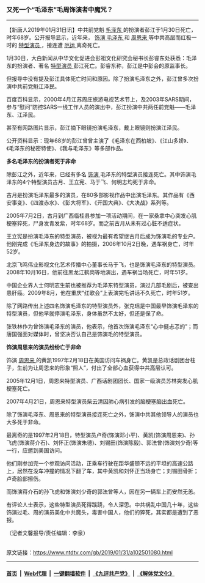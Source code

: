 ### 又死一个“毛泽东”毛周饰演者中魔咒？
------------------------

<div class="post_content">
 <p>
  【新唐人2019年01月31日讯】中共前党魁
  <a href="https://www.ntdtv.com/gb/毛泽东.htm">
   毛泽东
  </a>
  的扮演者彭江于1月30日死亡，时年68岁。公开报导显示，近年来，
  <a href="https://www.ntdtv.com/gb/饰演.htm">
   饰演
  </a>
  <a href="https://www.ntdtv.com/gb/毛泽东.htm">
   毛泽东
  </a>
  和
  <a href="https://www.ntdtv.com/gb/周恩来.htm">
   周恩来
  </a>
  等中共高层而红极一时的
  <a href="https://www.ntdtv.com/gb/特型演员.htm">
   特型演员
  </a>
  ，接连遭
  <a href="https://www.ntdtv.com/gb/厄运.htm">
   厄运
  </a>
  离奇死亡。
 </p>
 <p>
  1月30日，大白新闻从中华文化促进会彭祖文化研究会秘书长彭睿东处获悉：毛泽东的扮演者、著名
  <a href="https://www.ntdtv.com/gb/特型演员.htm">
   特型演员
  </a>
  彭江死亡。彭睿东称，彭江是中彭会的原监事长。
 </p>
 <p>
  但报导中没有提及彭江具体死亡时间和原因。除了扮演毛泽东之外，彭江曾多次扮演中共前党魁江泽民。
 </p>
 <p>
  百度百科显示，2000年4月江苏周庄旅游电视艺术节上，及2003年SARS期间，参与“慰问”防控SARS一线工作人员的演出中，彭江扮演中共两任前党魁——毛泽东、江泽民。
 </p>
 <p>
  甚至有网路图片显示，彭江摘下眼镜扮演毛泽东，戴上眼镜则扮演江泽民。
 </p>
 <p>
  公开资料显示：现年68岁的彭江曾曾主演了《毛泽东在西柏坡》、《江山多娇》、《毛泽东的秘密特使》、《我与毛泽东》等多部作品。
 </p>
 <p>
  <strong>
   多名毛泽东的扮演者死于非命
  </strong>
 </p>
 <p>
  除彭江之外，近年来，已经有多名
  <a href="https://www.ntdtv.com/gb/饰演.htm">
   饰演
  </a>
  毛泽东的特型演员接连死亡。其中饰演毛泽东的4个特型演员古月、王立宪、马于飞、何明志均死于非命。
 </p>
 <p>
  古月是扮演毛泽东最多的演员，在80多部影视作品中出演毛泽东。其作品有《西安事变》、《四渡赤水》、《彭大将军》、《开国大典》、《大决战》系列等。
 </p>
 <p>
  2005年7月2日，古月到广西临桂县参加一项活动期间，在一家桑拿中心突发心肌梗塞猝死，尸身发青发紫，时年68岁。而之前古月从未有过心脏不适症状。
 </p>
 <p>
  王立宪是扮演毛泽东的特型演员，被视为最有希望继古月后成为饰演毛的专业户。他刚完成《毛泽东身边的故事》的拍摄，2006年10月2日晚，遇车祸身亡，时年52岁。
 </p>
 <p>
  北京飞鸣伟业影视文化艺术传播中心董事长马于飞，也是饰演毛泽东的特型演员。2008年10月16日，他前往黑龙江鹤岗等地演出，遇车祸当场死亡，时年51岁。
 </p>
 <p>
  中国企业界人士何明志生前也被推荐为毛泽东特型演员，演过几部毛剧后，被查出患肝癌。2009年8月，他在重庆“红歌会”上表演完毛讲话不久死亡，时年51岁。
 </p>
 <p>
  除了网路传出上述四名饰演毛泽东的特型演员外，张克瑶是中国最早饰演毛泽东的特型演员，但他早就停演毛泽东，身体虽然不太好，但还是保了命。
 </p>
 <p>
  张铁林作为曾饰演毛泽东的演员，他表示，他首次饰演毛泽东“心中挺忐忑的”；而唐国强面对媒体时，曾坚决否认自己是饰演毛的特型演员。
 </p>
 <p>
  <strong>
   饰演周思来的演员纷纷亡于非命
  </strong>
 </p>
 <p>
  饰演
  <a href="https://www.ntdtv.com/gb/周恩来.htm">
   周恩来
  </a>
  的黄凯1997年2月18日在美国访问车祸身亡。黄凯是总政话剧团台柱子，生前为让周恩来的形象“照人”，付出了全部心血获得中共高层认可。
 </p>
 <p>
  2005年12月1日，周恩来特型演员、广西话剧团团长、国家一级演员苏林突发心肌梗塞死亡。
 </p>
 <p>
  2007年4月21日，周恩来特型演员柴云清因肺心病引发的脑梗塞脑出血死亡。
 </p>
 <p>
  除了饰演毛泽东、周恩来的特型演员接连死亡之外，饰演中共其他领导人的演员也大多死于非命。
 </p>
 <p>
  最离奇的是1997年2月18日，特型演员卢奇(饰演邓小平)、黄凯(饰演周恩来)、孙飞虎(饰演蒋介石)、刘怀正(饰演朱德)、刘锡田(饰演陈毅)、郭法曾(饰演刘少奇)等一行，应邀到美国访问。
 </p>
 <p>
  他们刚参加完一个参观访问活动，正乘车行驶在距华盛顿不远的平坦的高速公路上，居然在没车冲撞的情况下翻了车，其中黄凯和刘怀正当场身亡；刘锡田骨折；卢奇脸部擦伤。
 </p>
 <p>
  而饰演蒋介石的孙飞虎和饰演刘少奇的郭法曾等人，因在另一辆车上而安然无恙。
 </p>
 <p>
  有评论人士表示，这些特型演员死得蹊跷，令人深思。中共祸乱中国几十年，这些饰演过毛、周的演员美化中共魔头，毒害中国人，他们的猝死，其实都是遭到了恶报。
 </p>
 <p>
  （记者文馨报导/责任编辑：李泉）
 </p>
 <div class="single_ad">
 </div>
</div>

<br/>原文链接：https://www.ntdtv.com/gb/2019/01/31/a102501080.html


------------------------
#### [首页](https://github.com/gfw-breaker/banned-news/blob/master/README.md) &nbsp;|&nbsp; [Web代理](https://github.com/labour-camp/helloworld) &nbsp;|&nbsp; [一键翻墙软件](https://github.com/gfw-breaker/nogfw/blob/master/README.md) &nbsp;|&nbsp; [《九评共产党》](https://github.com/gfw-breaker/9ping.md/blob/master/README.md#九评之一评共产党是什么) &nbsp;|&nbsp; [《解体党文化》](https://github.com/gfw-breaker/jtdwh.md/blob/master/README.md#绪论)

